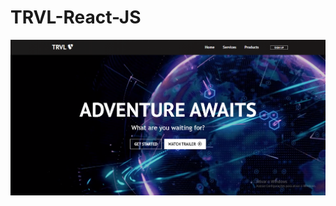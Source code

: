 # TRVL-React-JS


![TRVL](https://github.com/Thiago-Batista-da-Silva-Oliveira/TRLV-React-JS/blob/main/TRVL.png)
